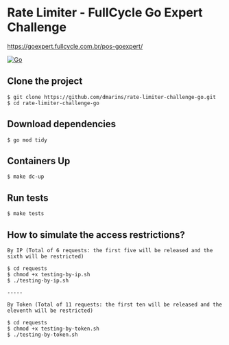 # Rate Limiter - FullCycle Go Expert Challenge

https://goexpert.fullcycle.com.br/pos-goexpert/

[![Go](https://img.shields.io/badge/go-1.22.4-informational?logo=go)](https://go.dev)

## Clone the project

```
$ git clone https://github.com/dmarins/rate-limiter-challenge-go.git
$ cd rate-limiter-challenge-go
```

## Download dependencies

```
$ go mod tidy
```

## Containers Up

```
$ make dc-up
```

## Run tests

```
$ make tests
```

## How to simulate the access restrictions?

```
By IP (Total of 6 requests: the first five will be released and the sixth will be restricted)

$ cd requests
$ chmod +x testing-by-ip.sh
$ ./testing-by-ip.sh

-----

By Token (Total of 11 requests: the first ten will be released and the eleventh will be restricted)

$ cd requests
$ chmod +x testing-by-token.sh
$ ./testing-by-token.sh
```
